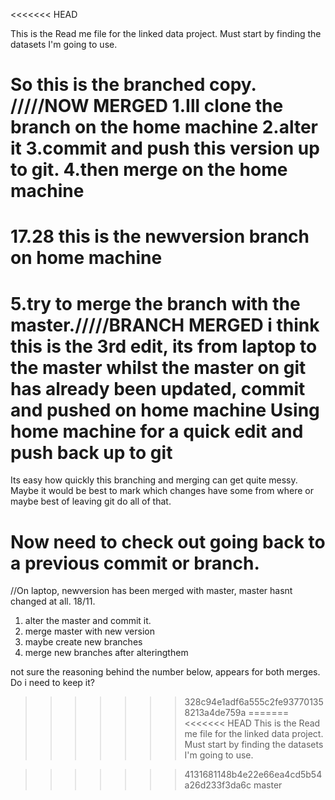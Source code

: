 <<<<<<< HEAD

This is the Read me file for the linked data project. Must start by finding the datasets I'm going to use.

So this is the branched copy. /////NOW MERGED
1.Ill clone the branch on the home machine
2.alter it
3.commit and push this version up to git.
4.then merge on the home machine
=======
17.28 this is the newversion branch on home machine
=======================

5.try to merge the branch with the master./////BRANCH MERGED
i think this is the 3rd edit, its from laptop to the master whilst the master on git has already been updated, commit and pushed on home machine
Using home machine for a quick edit and push back up to git
========================

Its easy how quickly this branching and merging can get quite messy.
Maybe it would be best to mark which changes have some from where or maybe best of leaving git do all of that.

Now need to check out going back to a previous commit or branch.
=======================

//On laptop, newversion has been merged with master, master hasnt changed at all. 
18/11.
1. alter the master and commit it. 
2. merge master with new version
3. maybe create new branches 
4. merge new branches after alteringthem 




not sure the reasoning behind the number below,
appears for both merges. Do i need to keep it?
>>>>>>> 328c94e1adf6a555c2fe937701358213a4de759a
=======
<<<<<<< HEAD
This is the Read me file for the linked data project. Must start by finding the datasets I'm going to use.

>>>>>>> 4131681148b4e22e66ea4cd5b54a26d233f3da6c
>>>>>>> master
